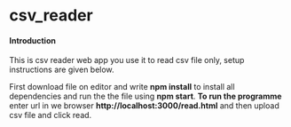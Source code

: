# csv_reader
#### Introduction
This is csv reader web app you use it to read csv file only, setup instructions are given below.

First download file  on editor and write **npm install** to install all dependencies and run the the file using **npm start**.
**To run the programme** enter url in we browser **http://localhost:3000/read.html** and then upload csv file and click read.
